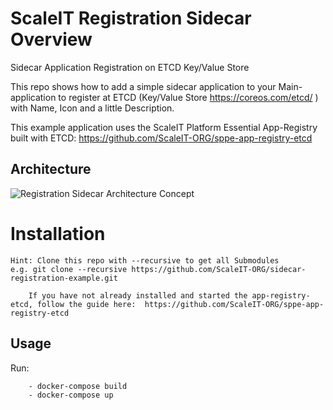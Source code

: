 # ScaleIT Registration Sidecar Overview

Sidecar Application Registration on ETCD Key/Value Store

This repo shows how to add a simple sidecar application to your Main-application to register at ETCD (Key/Value Store https://coreos.com/etcd/ ) with Name, Icon and a little Description.

This example application uses the ScaleIT Platform Essential App-Registry built with ETCD: https://github.com/ScaleIT-ORG/sppe-app-registry-etcd

## Architecture

![Registration Sidecar Architecture Concept](https://github.com/ScaleIT-ORG/sidecar-registration-example/raw/master/Resources/Documentation/img/architecture.png)

# Installation

	Hint: Clone this repo with --recursive to get all Submodules 
	e.g. git clone --recursive https://github.com/ScaleIT-ORG/sidecar-registration-example.git
        
        If you have not already installed and started the app-registry-etcd, follow the guide here:  https://github.com/ScaleIT-ORG/sppe-app-registry-etcd

##  Usage

Run:

		- docker-compose build
		- docker-compose up
